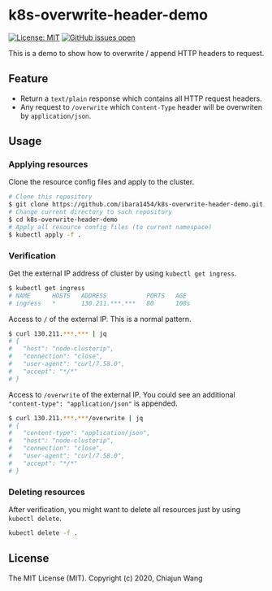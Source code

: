 # k8s-overwrite-header-demo

[![License: MIT](https://img.shields.io/badge/License-MIT-green.svg)](https://opensource.org/licenses/MIT)
[![GitHub issues open](https://img.shields.io/github/issues/ibara1454/k8s-overwrite-header-demo.svg?maxAge=2592000)](https://github.com/ibara1454/k8s-overwrite-header-demo/issues)

This is a demo to show how to overwrite / append HTTP headers to request.

## Feature

- Return a `text/plain` response which contains all HTTP request headers.
- Any request to `/overwrite` which `Content-Type` header will be overwriten by `application/json`.

## Usage

### Applying resources

Clone the resource config files and apply to the cluster.

```bash
# Clone this repository
$ git clone https://github.com/ibara1454/k8s-overwrite-header-demo.git
# Change current directory to such repository
$ cd k8s-overwrite-header-demo
# Apply all resource config files (to current namespace)
$ kubectl apply -f .
```

### Verification

Get the external IP address of cluster by using `kubectl get ingress`.

```bash
$ kubectl get ingress
# NAME      HOSTS   ADDRESS           PORTS   AGE
# ingress   *       130.211.***.***   80      108s
```

Access to `/` of the external IP. This is a normal pattern.

```bash
$ curl 130.211.***.*** | jq
# {
#   "host": "node-clusterip",
#   "connection": "close",
#   "user-agent": "curl/7.58.0",
#   "accept": "*/*"
# }
```

Access to `/overwrite` of the external IP. You could see an additional `"content-type": "application/json"` is appended.

```bash
$ curl 130.211.***.***/overwrite | jq
# {
#   "content-type": "application/json",
#   "host": "node-clusterip",
#   "connection": "close",
#   "user-agent": "curl/7.58.0",
#   "accept": "*/*"
# }
```

### Deleting resources

After verification, you might want to delete all resources just by using `kubectl delete`.

```bash
kubectl delete -f .
```

## License

The MIT License (MIT).
Copyright (c) 2020, Chiajun Wang
